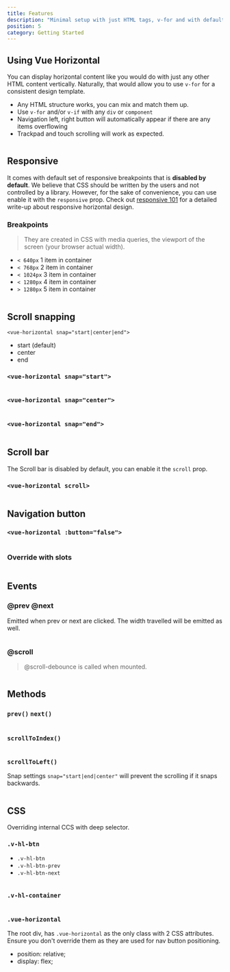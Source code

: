 ```yaml
---
title: Features
description: "Minimal setup with just HTML tags, v-for and with default responsive."
position: 5
category: Getting Started
---
```


## Using Vue Horizontal 

You can display horizontal content like you would do with just any other HTML content vertically.
Naturally, that would allow you to use `v-for` for a consistent design template.

* Any HTML structure works, you can mix and match them up.
* Use `v-for` and/or `v-if` with any `div` or `component`
* Navigation left, right button will automatically appear if there are any items overflowing
* Trackpad and touch scrolling will work as expected. 

```vue[snippets/features/features-using.vue]
```

## Responsive

It comes with default set of responsive breakpoints that is **disabled by default**.
We believe that CSS should be written by the users and not controlled by a library.
However, for the sake of convenience, you can use enable it with the `responsive` prop.
Check out [responsive 101](/recipes-design/responsive) for a detailed write-up about responsive horizontal design.

### Breakpoints

> They are created in CSS with media queries, the viewport of the screen (your browser actual width).

* `< 640px` 1 item in container
* `< 768px` 2 item in container
* `< 1024px` 3 item in container
* `< 1280px` 4 item in container
* `> 1280px` 5 item in container

```vue[snippets/features/features-responsive.vue]
```

## Scroll snapping

`<vue-horizontal snap="start|center|end">`

- start (default)
- center
- end

### `<vue-horizontal snap="start">`
```vue[snippets/features/features-scroll-snapping-start.vue]
```

### `<vue-horizontal snap="center">`
```vue[snippets/features/features-scroll-snapping-center.vue]
```

### `<vue-horizontal snap="end">`
```vue[snippets/features/features-scroll-snapping-end.vue]
```

## Scroll bar

The Scroll bar is disabled by default, you can enable it the `scroll` prop.

### `<vue-horizontal scroll>`
```vue[snippets/features/features-scroll-bar.vue]
```

## Navigation button

### `<vue-horizontal :button="false">`
```vue[snippets/features/features-nav-button-disable.vue]
```

### Override with slots

```vue[snippets/features/features-nav-button-slot.vue]
```

## Events

### @prev @next

Emitted when prev or next are clicked. The width travelled will be emitted as well. 

```vue[snippets/features/features-event-prev-next.vue]
```

### @scroll

> @scroll-debounce is called when mounted.

```vue[snippets/features/features-event-scroll.vue]
```

## Methods

### `prev()` `next()`

```vue[snippets/features/features-method-prev-next.vue]
```

### `scrollToIndex()`

```vue[snippets/features/features-method-scroll-index.vue]
```

### `scrollToLeft()`

Snap settings `snap="start|end|center"` will prevent the scrolling if it snaps backwards. 

```vue[snippets/features/features-method-scroll-left.vue]
```

## CSS
 
Overriding internal CCS with deep selector.

### `.v-hl-btn`

* `.v-hl-btn`
* `.v-hl-btn-prev`
* `.v-hl-btn-next`

```vue[snippets/features/features-css-btn.vue]
```

### `.v-hl-container`

```vue[snippets/features/features-css-container.vue]
```

### `.vue-horizontal`

The root div, has `.vue-horizontal` as the only class with 2 CSS attributes.
Ensure you don't override them as they are used for nav button positioning.

* position: relative;
* display: flex;
